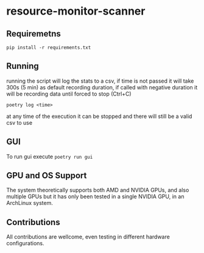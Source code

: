 # resource-monitor-scanner

## Requiremetns

`pip install -r requirements.txt`

## Running

running the script will log the stats to a csv, if time is not passed it will take 300s (5 min) as default recording duration, if called with negative duration it will be 
recording data until forced to stop (Ctrl+C)

`poetry log <time>`

at any time of the execution it can be stopped and there will still be a valid csv to use

## GUI

To run gui execute
`poetry run gui`

## GPU and OS Support

The system theoretically supports both AMD and NVIDIA GPUs, and also multiple GPUs but it has only been tested in a single NVIDIA GPU, in an ArchLinux system.

## Contributions

All contributions are wellcome, even testing in different hardware configurations.
